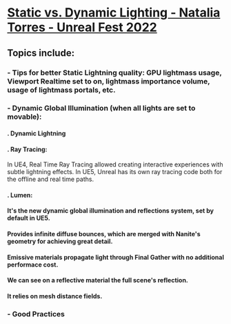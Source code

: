 # [Static vs. Dynamic Lighting - Natalia Torres - Unreal Fest 2022](https://www.youtube.com/watch?v=gqKka4dAyJQ&list=LL6MKUgGZ9Q8c2Ff7GnoRoqA)
## Topics include: 
### - Tips for better Static Lightning quality: GPU lightmass usage, Viewport Realtime set to on, lightmass importance volume, usage of lightmass portals, etc.
### - Dynamic Global Illumination (when all lights are set to movable):
####  . Dynamic Lightning
####  . Ray Tracing: 
In UE4, Real Time Ray Tracing allowed creating interactive experiences with subtle lightning effects. In UE5, Unreal has its own ray tracing code both for the offline and real time paths.
####  . Lumen: 
####   It's the new dynamic global illumination and reflections system, set by default in UE5.
####   Provides infinite diffuse bounces, which are merged with Nanite's geometry for achieving great detail.
####   Emissive materials propagate light through Final Gather with no additional performace cost.
####   We can see on a reflective material the full scene's reflection.
####   It relies on mesh distance fields.
### - Good Practices



